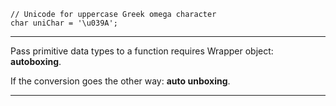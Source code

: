 ```
// Unicode for uppercase Greek omega character
char uniChar = '\u039A';
```

---

Pass primitive data types to a function requires Wrapper object: **autoboxing**.

If the conversion goes the other way: **auto unboxing**.

---
